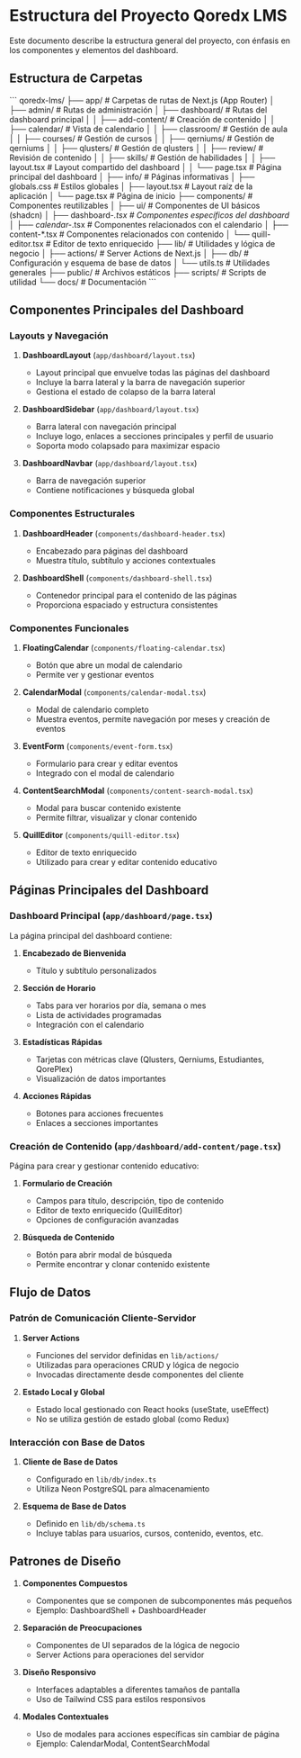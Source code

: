 # Estructura del Proyecto Qoredx LMS

Este documento describe la estructura general del proyecto, con énfasis en los componentes y elementos del dashboard.

## Estructura de Carpetas

\`\`\`
qoredx-lms/
├── app/                    # Carpetas de rutas de Next.js (App Router)
│   ├── admin/              # Rutas de administración
│   ├── dashboard/          # Rutas del dashboard principal
│   │   ├── add-content/    # Creación de contenido
│   │   ├── calendar/       # Vista de calendario
│   │   ├── classroom/      # Gestión de aula
│   │   ├── courses/        # Gestión de cursos
│   │   ├── qerniums/       # Gestión de qerniums
│   │   ├── qlusters/       # Gestión de qlusters
│   │   ├── review/         # Revisión de contenido
│   │   ├── skills/         # Gestión de habilidades
│   │   ├── layout.tsx      # Layout compartido del dashboard
│   │   └── page.tsx        # Página principal del dashboard
│   ├── info/               # Páginas informativas
│   ├── globals.css         # Estilos globales
│   ├── layout.tsx          # Layout raíz de la aplicación
│   └── page.tsx            # Página de inicio
├── components/             # Componentes reutilizables
│   ├── ui/                 # Componentes de UI básicos (shadcn)
│   ├── dashboard-*.tsx     # Componentes específicos del dashboard
│   ├── calendar-*.tsx      # Componentes relacionados con el calendario
│   ├── content-*.tsx       # Componentes relacionados con contenido
│   └── quill-editor.tsx    # Editor de texto enriquecido
├── lib/                    # Utilidades y lógica de negocio
│   ├── actions/            # Server Actions de Next.js
│   ├── db/                 # Configuración y esquema de base de datos
│   └── utils.ts            # Utilidades generales
├── public/                 # Archivos estáticos
├── scripts/                # Scripts de utilidad
└── docs/                   # Documentación
\`\`\`

## Componentes Principales del Dashboard

### Layouts y Navegación

1. **DashboardLayout** (`app/dashboard/layout.tsx`)
   - Layout principal que envuelve todas las páginas del dashboard
   - Incluye la barra lateral y la barra de navegación superior
   - Gestiona el estado de colapso de la barra lateral

2. **DashboardSidebar** (`app/dashboard/layout.tsx`)
   - Barra lateral con navegación principal
   - Incluye logo, enlaces a secciones principales y perfil de usuario
   - Soporta modo colapsado para maximizar espacio

3. **DashboardNavbar** (`app/dashboard/layout.tsx`)
   - Barra de navegación superior
   - Contiene notificaciones y búsqueda global

### Componentes Estructurales

1. **DashboardHeader** (`components/dashboard-header.tsx`)
   - Encabezado para páginas del dashboard
   - Muestra título, subtítulo y acciones contextuales

2. **DashboardShell** (`components/dashboard-shell.tsx`)
   - Contenedor principal para el contenido de las páginas
   - Proporciona espaciado y estructura consistentes

### Componentes Funcionales

1. **FloatingCalendar** (`components/floating-calendar.tsx`)
   - Botón que abre un modal de calendario
   - Permite ver y gestionar eventos

2. **CalendarModal** (`components/calendar-modal.tsx`)
   - Modal de calendario completo
   - Muestra eventos, permite navegación por meses y creación de eventos

3. **EventForm** (`components/event-form.tsx`)
   - Formulario para crear y editar eventos
   - Integrado con el modal de calendario

4. **ContentSearchModal** (`components/content-search-modal.tsx`)
   - Modal para buscar contenido existente
   - Permite filtrar, visualizar y clonar contenido

5. **QuillEditor** (`components/quill-editor.tsx`)
   - Editor de texto enriquecido
   - Utilizado para crear y editar contenido educativo

## Páginas Principales del Dashboard

### Dashboard Principal (`app/dashboard/page.tsx`)

La página principal del dashboard contiene:

1. **Encabezado de Bienvenida**
   - Título y subtítulo personalizados

2. **Sección de Horario**
   - Tabs para ver horarios por día, semana o mes
   - Lista de actividades programadas
   - Integración con el calendario

3. **Estadísticas Rápidas**
   - Tarjetas con métricas clave (Qlusters, Qerniums, Estudiantes, QorePlex)
   - Visualización de datos importantes

4. **Acciones Rápidas**
   - Botones para acciones frecuentes
   - Enlaces a secciones importantes

### Creación de Contenido (`app/dashboard/add-content/page.tsx`)

Página para crear y gestionar contenido educativo:

1. **Formulario de Creación**
   - Campos para título, descripción, tipo de contenido
   - Editor de texto enriquecido (QuillEditor)
   - Opciones de configuración avanzadas

2. **Búsqueda de Contenido**
   - Botón para abrir modal de búsqueda
   - Permite encontrar y clonar contenido existente

## Flujo de Datos

### Patrón de Comunicación Cliente-Servidor

1. **Server Actions**
   - Funciones del servidor definidas en `lib/actions/`
   - Utilizadas para operaciones CRUD y lógica de negocio
   - Invocadas directamente desde componentes del cliente

2. **Estado Local y Global**
   - Estado local gestionado con React hooks (useState, useEffect)
   - No se utiliza gestión de estado global (como Redux)

### Interacción con Base de Datos

1. **Cliente de Base de Datos**
   - Configurado en `lib/db/index.ts`
   - Utiliza Neon PostgreSQL para almacenamiento

2. **Esquema de Base de Datos**
   - Definido en `lib/db/schema.ts`
   - Incluye tablas para usuarios, cursos, contenido, eventos, etc.

## Patrones de Diseño

1. **Componentes Compuestos**
   - Componentes que se componen de subcomponentes más pequeños
   - Ejemplo: DashboardShell + DashboardHeader

2. **Separación de Preocupaciones**
   - Componentes de UI separados de la lógica de negocio
   - Server Actions para operaciones del servidor

3. **Diseño Responsivo**
   - Interfaces adaptables a diferentes tamaños de pantalla
   - Uso de Tailwind CSS para estilos responsivos

4. **Modales Contextuales**
   - Uso de modales para acciones específicas sin cambiar de página
   - Ejemplo: CalendarModal, ContentSearchModal
